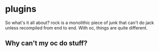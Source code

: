 # plugins

So what's it all about? rock is a monolithic piece of junk that can't do
jack unless recompiled from end to end. With oc, things are quite different.

## Why can't my oc do stuff?
